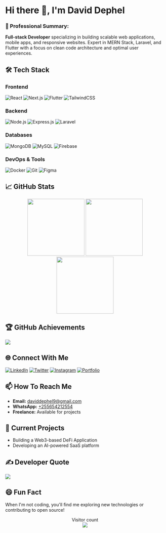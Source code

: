 # Hi there 👋, I'm David Dephel

### 💫 Professional Summary:
**Full-stack Developer** specializing in building scalable web applications, mobile apps, and responsive websites. Expert in MERN Stack, Laravel, and Flutter with a focus on clean code architecture and optimal user experiences.

## 🛠️ Tech Stack

### Frontend
![React](https://img.shields.io/badge/React-20232A?style=for-the-badge&logo=react&logoColor=61DAFB)
![Next.js](https://img.shields.io/badge/Next.js-000000?style=for-the-badge&logo=nextdotjs&logoColor=white)
![Flutter](https://img.shields.io/badge/Flutter-02569B?style=for-the-badge&logo=flutter&logoColor=white)
![TailwindCSS](https://img.shields.io/badge/Tailwind_CSS-38B2AC?style=for-the-badge&logo=tailwind-css&logoColor=white)

### Backend
![Node.js](https://img.shields.io/badge/Node.js-339933?style=for-the-badge&logo=nodedotjs&logoColor=white)
![Express.js](https://img.shields.io/badge/Express.js-000000?style=for-the-badge&logo=express&logoColor=white)
![Laravel](https://img.shields.io/badge/Laravel-FF2D20?style=for-the-badge&logo=laravel&logoColor=white)

### Databases
![MongoDB](https://img.shields.io/badge/MongoDB-47A248?style=for-the-badge&logo=mongodb&logoColor=white)
![MySQL](https://img.shields.io/badge/MySQL-005C84?style=for-the-badge&logo=mysql&logoColor=white)
![Firebase](https://img.shields.io/badge/Firebase-039BE5?style=for-the-badge&logo=Firebase&logoColor=white)

### DevOps & Tools
![Docker](https://img.shields.io/badge/Docker-2496ED?style=for-the-badge&logo=docker&logoColor=white)
![Git](https://img.shields.io/badge/Git-F05032?style=for-the-badge&logo=git&logoColor=white)
![Figma](https://img.shields.io/badge/Figma-F24E1E?style=for-the-badge&logo=figma&logoColor=white)

## 📈 GitHub Stats

<div align="center">
  <img height="180em" src="https://github-readme-stats.vercel.app/api?username=dephel&show_icons=true&theme=radical&include_all_commits=true&count_private=true"/>
  <img height="180em" src="https://github-readme-stats.vercel.app/api/top-langs/?username=dephel&layout=compact&langs_count=8&theme=radical"/>
  <img height="180em" src="https://github-readme-streak-stats.herokuapp.com/?user=dephel&theme=radical"/>
</div>

## 🏆 GitHub Achievements
![](https://github-profile-trophy.vercel.app/?username=dephel&theme=radical&no-frame=true&margin-w=30&column=7)

## 🌐 Connect With Me

[![LinkedIn](https://img.shields.io/badge/LinkedIn-0077B5?style=for-the-badge&logo=linkedin&logoColor=white)](https://linkedin.com/in/david-dephel-a945421b3)
[![Twitter](https://img.shields.io/badge/Twitter-1DA1F2?style=for-the-badge&logo=twitter&logoColor=white)](https://x.com/dephel9)
[![Instagram](https://img.shields.io/badge/Instagram-E4405F?style=for-the-badge&logo=instagram&logoColor=white)](https://instagram.com/dephel9)
[![Portfolio](https://img.shields.io/badge/Portfolio-4285F4?style=for-the-badge&logo=google-chrome&logoColor=white)](http://dephel.netlify.app/)

## 📫 How To Reach Me
- **Email:** [daviddephel9@gmail.com](mailto:daviddephel9@gmail.com)
- **WhatsApp:** [+255654212554](https://wa.me/+255654212554)
- **Freelance:** Available for projects

## 🔭 Current Projects
- Building a Web3-based DeFi Application
- Developing an AI-powered SaaS platform

## ✍️ Developer Quote
![](https://quotes-github-readme.vercel.app/api?type=horizontal&theme=radical)

## 😄 Fun Fact
When I'm not coding, you'll find me exploring new technologies or contributing to open source!

<p align="center"> 
  Visitor count<br>
  <img src="https://profile-counter.glitch.me/dephel/count.svg" />
</p>
